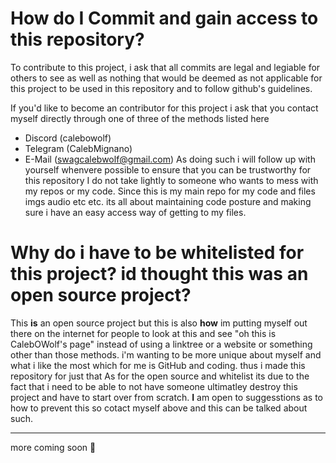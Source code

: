# How do I Commit and gain access to this repository?
To contribute to this project, i ask that all commits are legal and legiable for others to see as well as nothing that would be deemed as not applicable for this project to be used in this repository and to follow github's guidelines.

If you'd like to become an contributor for this project i ask that you contact myself directly through one of three of the methods listed here
- Discord (calebowolf)
- Telegram (CalebMignano)
- E-Mail (swagcalebwolf@gmail.com)
    As doing such i will follow up with yourself whenvere possible to ensure that you can be trustworthy for this repository
    I do not take lightly to someone who wants to mess with my repos or my code. Since this is my main repo for my code and files imgs audio etc etc. its all about maintaining code posture and making sure i have an easy access way of getting to my files.

# Why do i have to be whitelisted for this project? id thought this was an open source project?
This **is** an open source project but this is also **how** im putting myself out there on the internet for people to look at this and see "oh this is CalebOWolf's page" instead of using a linktree or a website or something other than those methods. i'm wanting to be more unique about myself and what i like the most which for me is GitHub and coding. thus i made this repository for just that
  As for the open source and whitelist its due to the fact that i need to be able to not have someone ultimatley destroy this project and have to start over from scratch. **I** am open to suggesstions as to how to prevent this so cotact myself above and this can be talked about such.

---
more coming soon 👀
